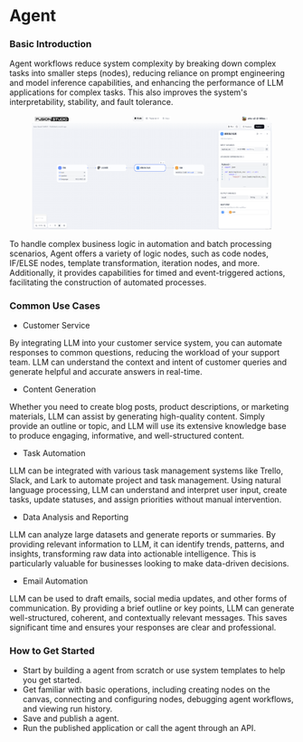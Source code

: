# Agent

### Basic Introduction
Agent workflows reduce system complexity by breaking down complex tasks into smaller steps (nodes), reducing reliance on prompt engineering and model inference capabilities, and enhancing the performance of LLM applications for complex tasks. This also improves the system's interpretability, stability, and fault tolerance.

<!-- Fusionworks agent workflows are divided into two types:

* **Chatflow**: Designed for conversational scenarios, including customer service, semantic search, and other conversational applications that require multi-step logic in response construction.
* **Agent**: Geared towards automation and batch processing scenarios, suitable for high-quality translation, data analysis, content generation, email automation, and more. -->

<figure><img src="/en/.gitbook/assets/guides/agent/image (156).png" alt=""><figcaption></figcaption></figure>

<!-- To address the complexity of user intent recognition in natural language input, Chatflow provides question understanding nodes. Compared to Agent, it adds support for Chatbot features such as conversation history (Memory), annotated replies, and Answer nodes. -->

To handle complex business logic in automation and batch processing scenarios, Agent offers a variety of logic nodes, such as code nodes, IF/ELSE nodes, template transformation, iteration nodes, and more. Additionally, it provides capabilities for timed and event-triggered actions, facilitating the construction of automated processes.

### Common Use Cases

* Customer Service

By integrating LLM into your customer service system, you can automate responses to common questions, reducing the workload of your support team. LLM can understand the context and intent of customer queries and generate helpful and accurate answers in real-time.

* Content Generation

Whether you need to create blog posts, product descriptions, or marketing materials, LLM can assist by generating high-quality content. Simply provide an outline or topic, and LLM will use its extensive knowledge base to produce engaging, informative, and well-structured content.

* Task Automation

LLM can be integrated with various task management systems like Trello, Slack, and Lark to automate project and task management. Using natural language processing, LLM can understand and interpret user input, create tasks, update statuses, and assign priorities without manual intervention.

* Data Analysis and Reporting

LLM can analyze large datasets and generate reports or summaries. By providing relevant information to LLM, it can identify trends, patterns, and insights, transforming raw data into actionable intelligence. This is particularly valuable for businesses looking to make data-driven decisions.

* Email Automation

LLM can be used to draft emails, social media updates, and other forms of communication. By providing a brief outline or key points, LLM can generate well-structured, coherent, and contextually relevant messages. This saves significant time and ensures your responses are clear and professional.

### How to Get Started

* Start by building a agent from scratch or use system templates to help you get started.
* Get familiar with basic operations, including creating nodes on the canvas, connecting and configuring nodes, debugging agent workflows, and viewing run history.
* Save and publish a agent.
* Run the published application or call the agent through an API.